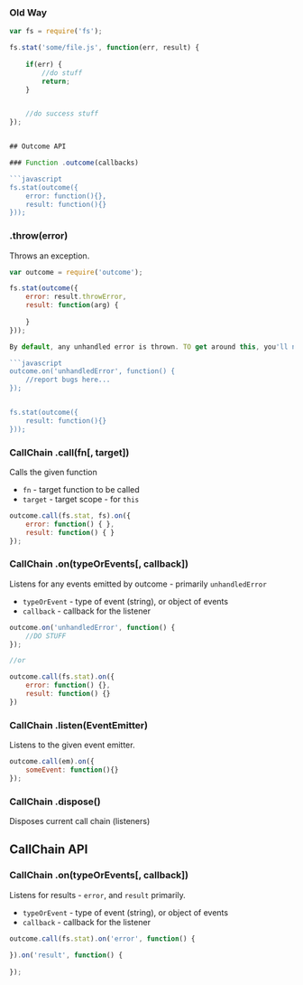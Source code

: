 
### Old Way

```javascript
var fs = require('fs');

fs.stat('some/file.js', function(err, result) {
	
	if(err) {
		//do stuff
		return;
	}


	//do success stuff
});


## Outcome API

### Function .outcome(callbacks)

```javascript
fs.stat(outcome({
	error: function(){},
	result: function(){}
}));
````

### .throw(error)

Throws an exception. 

```javascript
var outcome = require('outcome');

fs.stat(outcome({
	error: result.throwError,
	result: function(arg) {
		
	}
}));

By default, any unhandled error is thrown. TO get around this, you'll need to listen for an `unhandledError`:

```javascript
outcome.on('unhandledError', function() {
	//report bugs here...
});


fs.stat(outcome({
	result: function(){}
}));
```


### CallChain .call(fn[, target])

Calls the given function

- `fn` - target function to be called
- `target` - target scope - for `this`

```javascript
outcome.call(fs.stat, fs).on({
	error: function() { },
	result: function() { }
});
```

### CallChain .on(typeOrEvents[, callback])

Listens for any events emitted by outcome - primarily `unhandledError`

- `typeOrEvent` - type of event (string), or object of events
- `callback` - callback for the listener

```javascript
outcome.on('unhandledError', function() {
	//DO STUFF
});

//or

outcome.call(fs.stat).on({
	error: function() {},
	result: function() {}
})
```

### CallChain .listen(EventEmitter)

Listens to the given event emitter.

```javascript
outcome.call(em).on({
	someEvent: function(){}
});
```

### CallChain .dispose()

Disposes current call chain (listeners)

## CallChain API

### CallChain .on(typeOrEvents[, callback])

Listens for results - `error`, and `result` primarily.

- `typeOrEvent` - type of event (string), or object of events
- `callback` - callback for the listener

```javascript
outcome.call(fs.stat).on('error', function() {
	
}).on('result', function() {
	
});